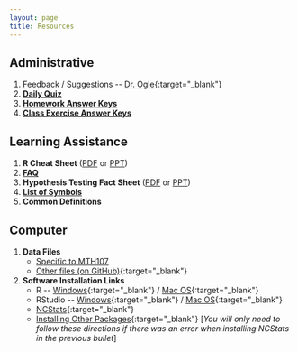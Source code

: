 ```yaml
---
layout: page
title: Resources
---
```


## Administrative
1. Feedback / Suggestions -- [Dr. Ogle](https://www.suggestionox.com/r/W16-107){:target="_blank"}
1. [**Daily Quiz**](quizzes/)
1. [**Homework Answer Keys**](homework-keys/)
1. [**Class Exercise Answer Keys**](ce-keys/)

## Learning Assistance
1. **R Cheat Sheet** ([PDF](MTH107-Rcheatsheet.pdf) or [PPT](MTH107-Rcheatsheet.pptx))
1. [**FAQ**](FAQ/)
1. **Hypothesis Testing Fact Sheet** ([PDF](MTH107-HOcheatsheet.pdf) or [PPT](MTH107-HOcheatsheet.ppt))
1. [**List of Symbols**](symbols)
1. **Common Definitions** 

## Computer
1. **Data Files**
    * [Specific to MTH107](data_107)
    * [Other files (on GitHub)](https://github.com/droglenc/NCData){:target="_blank"}
1. **Software Installation Links**
    * R -- [Windows](http://derekogle.com/IFAR/supplements/installations/InstallRWin.html){:target="_blank"} / [Mac OS](http://derekogle.com/IFAR/supplements/installations/InstallRMac.html){:target="_blank"}
    * RStudio -- [Windows](http://derekogle.com/IFAR/supplements/installations/InstallRStudioWin.html){:target="_blank"} / [Mac OS](http://derekogle.com/IFAR/supplements/installations/InstallRStudioMac.html){:target="_blank"}
    * [NCStats](https://github.com/droglenc/NCStats#installation){:target="_blank"}
    * [Installing Other Packages](http://derekogle.com/IFAR/supplements/installations/InstallPackagesRStudio.html){:target="_blank"} [*You will only need to follow these directions if there was an error when installing NCStats in the previous bullet*]

